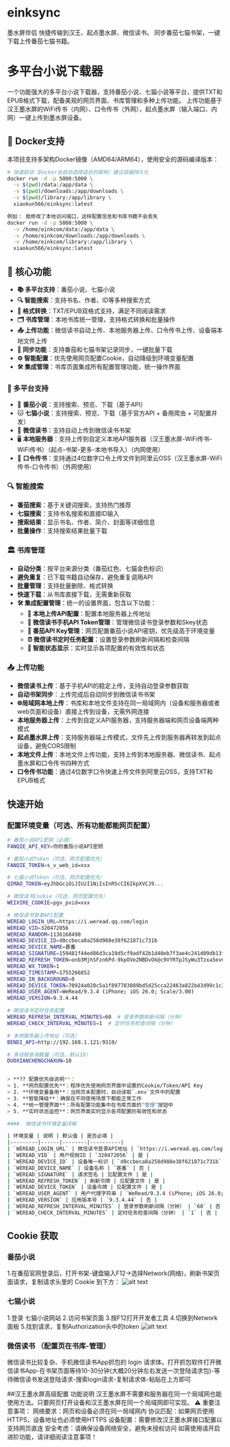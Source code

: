 # einksync
墨水屏伴侣 快捷传输到汉王、起点墨水屏、微信读书。 同步番茄七猫书架，一键下载上传番茄七猫书籍。
# 多平台小说下载器

一个功能强大的多平台小说下载器，支持番茄小说、七猫小说等平台，提供TXT和EPUB格式下载，配备美观的网页界面、书库管理和多种上传功能。
上传功能基于汉王墨水屏的WiFi传书（内网）、口令传书（外网），起点墨水屏（输入端口、内网）一键上传到墨水屏设备。

## 🐳 Docker支持

本项目支持多架构Docker镜像（AMD64/ARM64），使用安全的源码编译版本：

```bash
# 快速启动（Docker会自动选择适合的架构）建议容器持久化
docker run -d -p 5000:5000 \
  -v $(pwd)/data:/app/data \
  -v $(pwd)/downloads:/app/downloads \
  -v $(pwd)/library:/app/library \
  xiaokun566/einksync:latest

例如： 我修改了本地访问端口，这样配置信息和书库书籍不会丢失
docker run -d -p 5008:5000 \
  -v /home/einkcom/data:/app/data \
  -v /home/einkcom/downloads:/app/downloads \
  -v /home/einkcom/library:/app/library \
  xiaokun566/einksync:latest
```


## 🎯 核心功能

- **📚 多平台支持**：番茄小说、七猫小说
- **🔍 智能搜索**：支持书名、作者、ID等多种搜索方式
- **📄 格式转换**：TXT/EPUB双格式支持，满足不同阅读需求
- **🗂️ 书库管理**：本地书库统一管理，支持格式转换和批量操作
- **📤 上传功能**：微信读书自动上传、本地服务器上传、口令传书上传、设备端本地文件上传
- **🔄 同步功能**：支持番茄和七猫书架记录同步，一键批量下载
- **⚙️ 智能配置**：优先使用网页配置Cookie，自动降级到环境变量配置
- **🛠️ 集成管理**：书库页面集成所有配置管理功能，统一操作界面

### 📖 多平台支持
- 🍅 **番茄小说**：支持搜索、预览、下载（基于API）
- 🐱 **七猫小说**：支持搜索、预览、下载（基于官方API + 备用爬虫 + 可配置并发）
- 📱 **微信读书**：支持自动上传到微信读书书架
- 🖥️ **本地服务器**：支持上传到自定义本地API服务器（汉王墨水屏-WiFi传书-WiFi传书）（起点-书架-更多-本地书导入）（内网使用）
- 🔑 **口令传书**：支持通过4位数字口令上传文件到阿里云OSS（汉王墨水屏-WiFi传书-口令传书）（外网使用）


### 🔍 智能搜索
- **番茄搜索**：基于关键词搜索，支持热门推荐
- **七猫搜索**：支持书名搜索和直接ID输入
- **搜索结果**：显示书名、作者、简介、封面等详细信息
- **批量操作**：支持搜索结果批量下载


### 🏛️ 书库管理
- **自动分类**：按平台来源分类（番茄红色、七猫金色标识）
- **避免重复**：已下载书籍自动保存，避免重复调用API
- **批量管理**：支持批量删除、格式转换
- **快速下载**：从书库直接下载，无需重新获取
- **🛠️ 集成配置管理**：统一的设置界面，包含以下功能：
  - **📱 本地上传API配置**：配置本地服务器上传地址
  - **🔑 微信读书手机API Token管理**：管理微信读书登录参数和Skey状态
  - **🍅 番茄API Key管理**：网页配置番茄小说API密钥，优先级高于环境变量
  - **⏰ 微信读书定时任务配置**：设置登录参数刷新间隔和检查间隔
  - **🔄 智能状态显示**：实时显示各项配置的有效性和状态
  
### 📤 上传功能
- **微信读书上传**：基于手机API的稳定上传，支持自动登录参数获取
- **自动书架同步**：上传完成后自动同步到微信读书书架
- **🌐局域网本地上传**：书库和本地文件支持在同一局域网内（设备和服务器或者web页面和设备）直接上传到设备，无需外网连接
- **本地服务器上传**：上传到自定义API服务器，支持服务器端和网页设备端两种模式
- **起点墨水屏上传**：支持服务器端上传模式，文件先上传到服务器再转发到起点设备，避免CORS限制
- **本地文件上传**：本地文件上传功能，支持上传到本地服务器、微信读书、起点墨水屏和口令传书四种方式
- **口令传书功能**：通过4位数字口令快速上传文件到阿里云OSS，支持TXT和EPUB格式


## 快速开始


### 配置环境变量（可选、所有功能都能网页配置）

```bash
# 番茄小说API密钥（必填）
FANQIE_API_KEY=你的番茄小说API密钥

# 番茄小说Token（可选，网页配置优先）
FANQIE_TOKEN=s_v_web_id=xxx

# 七猫小说Token（可选，网页配置优先）
QIMAO_TOKEN=eyJhbGciOiJIUzI1NiIsInR5cCI6IkpXVCJ9...

# 微信读书Cookie（可选，网页配置优先）
WEIXIRE_COOKIE=pgv_pvid=xxx

# 微信读书登录API配置
WEREAD_LOGIN_URL=https://i.weread.qq.com/login
WEREAD_VID=320472056
WEREAD_RANDOM=1136168490
WEREAD_DEVICE_ID=d0ccbeca8a258d988e38f621871c731b
WEREAD_DEVICE_NAME=甚番
WEREAD_SIGNATURE=159481f44ed86d3ca19d5cf9adf42b1d40eb7f3ae4c241d09db13fc1c6475bb9
WEREAD_REFRESH_TOKEN=onb3MjhSFzn6Pd-9kpOVe2NBDvOk@c9VYRTpJSyWu3Tzxa5evmAAA
WEREAD_WX_TOKEN=1
WEREAD_TIMESTAMP=1755266852
WEREAD_IN_BACKGROUND=0
WEREAD_DEVICE_TOKEN=70924a020c5a1f897783889bd5d25cca22463a822b43d99c1c3a8f13ca0e3101
WEREAD_USER_AGENT=WeRead/9.3.4 (iPhone; iOS 26.0; Scale/3.00)
WEREAD_VERSION=9.3.4.44

# 微信读书定时任务配置
WEREAD_REFRESH_INTERVAL_MINUTES=60  # 登录参数刷新间隔（分钟）
WEREAD_CHECK_INTERVAL_MINUTES=1  # 定时任务检查间隔（分钟）

# 本地服务器上传地址（可选）
BENDI_API=http://192.168.1.121:9310/

# 多线程查询数量（可选，默认10）
DUOXIANCHENGCHAXUN=10


> **?? 配置优先级说明**：
> 1. **网页配置优先**：程序优先使用网页界面中设置的Cookie/Token/API Key
> 2. **环境变量备用**：当网页未配置时，自动读取`.env`文件中的配置
> 3. **智能降级**：确保在不同使用场景下都能正常工作
> 4. **统一管理界面**：所有配置功能集中在书库页面的"管理"按钮中
> 5. **实时状态监控**：网页界面实时显示各项配置的有效性和状态

####  微信读书环境变量详解

| 环境变量 | 说明 | 默认值 | 是否必填 |
|---------|------|--------|----------|
| `WEREAD_LOGIN_URL` | 微信读书登录API地址 | `https://i.weread.qq.com/login` | 否 |
| `WEREAD_VID` | 用户视频ID | `320472056` | 是 |
| `WEREAD_DEVICE_ID` | 设备唯一标识 | `d0ccbeca8a258d988e38f621871c731b` | 是 |
| `WEREAD_DEVICE_NAME` | 设备名称 | `甚番` | 否 |
| `WEREAD_SIGNATURE` | 请求签名 | 见配置文件 | 是 |
| `WEREAD_REFRESH_TOKEN` | 刷新令牌 | 见配置文件 | 是 |
| `WEREAD_DEVICE_TOKEN` | 设备令牌 | 见配置文件 | 是 |
| `WEREAD_USER_AGENT` | 用户代理字符串 | `WeRead/9.3.4 (iPhone; iOS 26.0; Scale/3.00)` | 否 |
| `WEREAD_VERSION` | 应用版本号 | `9.3.4.44` | 否 |
| `WEREAD_REFRESH_INTERVAL_MINUTES` | 登录参数刷新间隔（分钟） | `60` | 否 |
| `WEREAD_CHECK_INTERVAL_MINUTES` | 定时任务检查间隔（分钟） | `1` | 否 |
```
## Cookie 获取
### 番茄小说
1.在番茄官网登录后，打开书架-键盘输入F12→选择Network(网络)，刷新书架页面请求，复制请求头里的 Cookie 到下方：
![alt text](image.png)
### 七猫小说
1.登录 七猫小说网站
2.访问书架页面
3.按F12打开开发者工具
4.切换到Network面板
5.找到请求，复制Authorization头中的token
![alt text](image-1.png)
### 微信读书 （配置页在书库-管理）
微信读书比较复杂、手机微信读书App抓包的 login 请求体。打开抓包软件打开微信读书App-在书架页面等待10-30分钟(大概20分钟左右发送一次登陆请求包)-等待微信读书发送登陆请求-搜索login请求-复制请求体-粘贴在上方即可

##汉王墨水屏高级配置
 功能说明
汉王墨水屏不需要和服务器在同一个局域网也能使用方法。只要网页打开设备和汉王墨水屏在同一个局域网即可实现。
⚠️ 重要注意事项：
网络要求：网页和设备必须在同一局域网内
协议匹配：如果网页使用HTTPS，设备地址也必须使用HTTPS
设备配置：需要修改汉王墨水屏接口配置以支持网页直连
安全考虑：请确保设备网络安全，避免未授权访问
 如需使用请开启进阶功能，请详细阅读注意事项！

